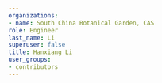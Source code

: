 ```yaml
---
organizations:
- name: South China Botanical Garden, CAS
role: Engineer
last_name: Li
superuser: false
title: Hanxiang Li
user_groups:
- contributors
---
```


